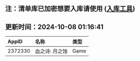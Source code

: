 ## 注：清单库已加密想要入库请使用 ([入库工具](https://github.com/BlankTMing/ManifestAutoUpdate/releases))

## 更新时间：2024-10-08 01:16:41
| AppID | 名称 | 类型  |
| :-------------------- | :----------------------------- | :----------- |
| 2372330 | 血之诗: 月之蚀| Game |
